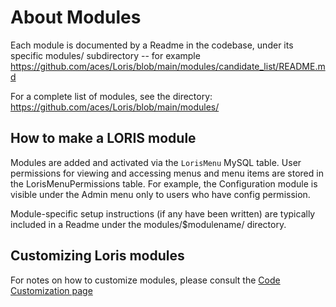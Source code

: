 # About Modules  
Each module is documented by a Readme in the codebase, under its specific modules/ subdirectory -- for example https://github.com/aces/Loris/blob/main/modules/candidate_list/README.md  

For a complete list of modules, see the directory: https://github.com/aces/Loris/blob/main/modules/  

## How to make a LORIS module  

Modules are added and activated via the `LorisMenu` MySQL table. User permissions for viewing and accessing menus and menu items are stored in the LorisMenuPermissions table. For example, the Configuration module is visible under the Admin menu only to users who have config permission.  

Module-specific setup instructions (if any have been written) are typically included in a Readme under the modules/$modulename/ directory.  

## Customizing Loris modules  
For notes on how to customize modules, please consult the [Code Customization page](https://github.com/aces/Loris/wiki/Code-Customization#module-override)  
